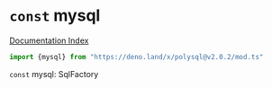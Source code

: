 # `const` mysql

[Documentation Index](../README.md)

```ts
import {mysql} from "https://deno.land/x/polysql@v2.0.2/mod.ts"
```

`const` mysql: SqlFactory

